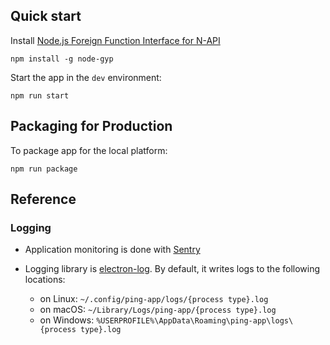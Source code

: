 ## Quick start

Install [Node.js Foreign Function Interface for N-API](https://github.com/node-ffi-napi/node-ffi-napi)

```shell
npm install -g node-gyp
```

Start the app in the `dev` environment:

```shell
npm run start
```

## Packaging for Production

To package app for the local platform:

```shell
npm run package
```

## Reference

### Logging

- Application monitoring is done with [Sentry](https://sentry.io)
- Logging library is [electron-log](https://github.com/megahertz/electron-log).
  By default, it writes logs to the following locations:

  - on Linux: `~/.config/ping-app/logs/{process type}.log`
  - on macOS: `~/Library/Logs/ping-app/{process type}.log`
  - on Windows: `%USERPROFILE%\AppData\Roaming\ping-app\logs\{process type}.log`
